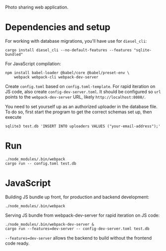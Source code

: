 Photo sharing web application.

Dependencies and setup
======================
For working with database migrations, you'll have use for `diesel_cli`:

    cargo install diesel_cli --no-default-features --features "sqlite-bundled"

For JavaScript compilation:

    npm install babel-loader @babel/core @babel/preset-env \
        webpack webpack-cli webpack-dev-server

Create `config.toml` based on `config.toml-template`. For rapid iteration on
JS code, also create `config-dev-server.toml`. It should be configured so
`url` points to the `webpack-dev-server` URL, likely `http://localhost:8080/`.

You need to set yourself up as an authorized uploader in the database file. To
do so, first start the program to get the correct schemas set up, then execute

    sqlite3 test.db 'INSERT INTO uploaders VALUES ("your-email-address");'

Run
===
    ./node_modules/.bin/webpack
    cargo run -- config.toml test.db

JavaScript
==========
Building JS bundle up front, for production and backend development:

    ./node_modules/.bin/webpack

Serving JS bundle from webpack-dev-server for rapid iteration on JS code:

    ./node_modules/.bin/webpack-dev-server &
    cargo run --features=dev-server -- config-dev-server.toml test.db

`--features=dev-server` allows the backend to build without the frontend code
ready.
